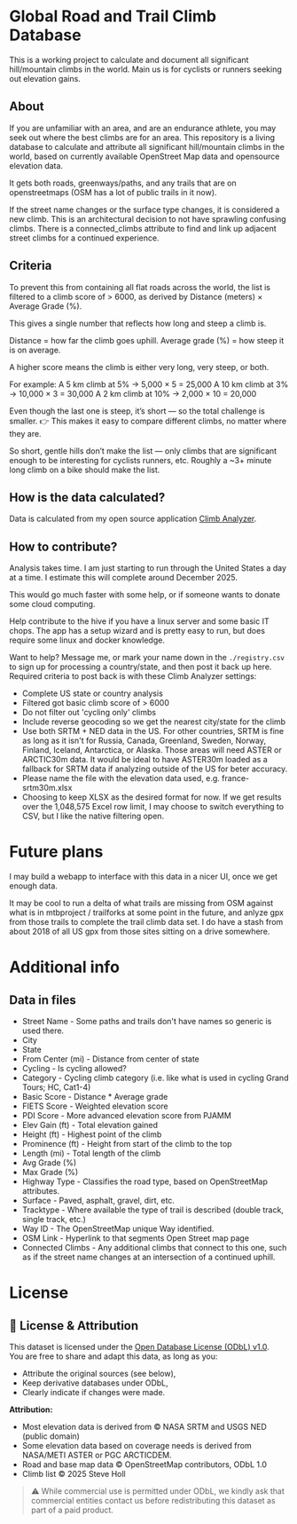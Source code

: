 # Global Road and Trail Climb Database
This is a working project to calculate and document all significant hill/mountain climbs in the world. Main us is for cyclists or runners seeking out elevation gains.

## About
If you are unfamiliar with an area, and are an endurance athlete, you may seek out where the best climbs are for an area. This repository is a living database to calculate and attribute all significant hill/mountain climbs in the world, based on currently available OpenStreet Map data and opensource elevation data.

It gets both roads, greenways/paths, and any trails that are on openstreetmaps (OSM has a lot of public trails in it now).

If the street name changes or the surface type changes, it is considered a new climb. This is an architectural decision to not have sprawling confusing climbs. There is a connected_climbs attribute to find and link up adjacent street climbs for a continued experience.

## Criteria
To prevent this from containing all flat roads across the world, the list is filtered to a climb score of > 6000, as derived by Distance (meters) × Average Grade (%).

This gives a single number that reflects how long and steep a climb is.

Distance = how far the climb goes uphill.
Average grade (%) = how steep it is on average.

A higher score means the climb is either very long, very steep, or both.

For example:
A 5 km climb at 5% → 5,000 × 5 = 25,000
A 10 km climb at 3% → 10,000 × 3 = 30,000
A 2 km climb at 10% → 2,000 × 10 = 20,000

Even though the last one is steep, it’s short — so the total challenge is smaller.
👉 This makes it easy to compare different climbs, no matter where they are.

So short, gentle hills don’t make the list — only climbs that are significant enough to be interesting for cyclists runners, etc. Roughly a ~3+ minute long climb on a bike should make the list.

## How is the data calculated?
Data is calculated from my open source application [Climb Analyzer](https://github.com/stevehollx/climb-analyzer/tree/main).

## How to contribute?
Analysis takes time. I am just starting to run through the United States a day at a time. I estimate this will complete around December 2025.

This would go much faster with some help, or if someone wants to donate some cloud computing.

Help contribute to the hive if you have a linux server and some basic IT chops. The app has a setup wizard and is pretty easy to run, but does require some linux and docker knowledge.

Want to help? Message me, or mark your name down in the `./registry.csv` to sign up for processing a country/state, and then post it back up here. Required criteria to post back is with these Climb Analyzer settings:
* Complete US state or country analysis
* Filtered got basic climb score of > 6000
* Do not filter out 'cycling only' climbs
* Include reverse geocoding so we get the nearest city/state for the climb
* Use both SRTM + NED data in the US. For other countries, SRTM is fine as long as it isn't for Russia, Canada, Greenland, Sweden, Norway, Finland, Iceland, Antarctica, or Alaska. Those areas will need ASTER or ARCTIC30m data. It would be ideal to have ASTER30m loaded as a fallback for SRTM data if analyzing outside of the US for beter accuracy.
* Please name the file with the elevation data used, e.g. france-srtm30m.xlsx
* Choosing to keep XLSX as the desired format for now. If we get results over the 1,048,575 Excel row limit, I may choose to switch everything to CSV, but I like the native filtering open.

# Future plans
I may build a webapp to interface with this data in a nicer UI, once we get enough data.

It may be cool to run a delta of what trails are missing from OSM against what is in mtbproject / trailforks at some point in the future, and anlyze gpx from those trails to complete the trail climb data set. I do have a stash from about 2018 of all US gpx from those sites sitting on a drive somewhere.

# Additional info
## Data in files
* Street Name - Some paths and trails don't have names so generic is used there.
* City
* State
* From Center (mi) - Distance from center of state
* Cycling - Is cycling allowed?
* Category - Cycling climb category (i.e. like what is used in cycling Grand Tours; HC, Cat1-4)
* Basic Score - Distance * Average grade
* FIETS Score - Weighted elevation score
* PDI Score - More advanced elevation score from PJAMM
* Elev Gain (ft) - Total elevation gained
* Height (ft) - Highest point of the climb
* Prominence (ft) - Height from start of the climb to the top
* Length (mi) - Total length of the climb
* Avg Grade (%)
* Max Grade (%)
* Highway Type - Classifies the road type, based on OpenStreetMap attributes.
* Surface - Paved, asphalt, gravel, dirt, etc.
* Tracktype - Where available the type of trail is described (double track, single track, etc.)
* Way ID - The OpenStreetMap unique Way identified.
* OSM Link - Hyperlink to that segments Open Street map page
* Connected Climbs - Any additional climbs that connect to this one, such as if the street name changes at an intersection of a continued uphill.

# License
## 📝 License & Attribution

This dataset is licensed under the [Open Database License (ODbL) v1.0](./LICENSE).  
You are free to share and adapt this data, as long as you:
- Attribute the original sources (see below),
- Keep derivative databases under ODbL,
- Clearly indicate if changes were made.

**Attribution:**  
- Most elevation data is derived from © NASA SRTM and USGS NED (public domain)
- Some elevation data based on coverage needs is derived from NASA/METI ASTER or PGC ARCTICDEM.
- Road and base map data © OpenStreetMap contributors, ODbL 1.0  
- Climb list © 2025 Steve Holl

> ⚠️ While commercial use is permitted under ODbL, we kindly ask that commercial entities
> contact us before redistributing this dataset as part of a paid product.
